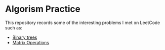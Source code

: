 # Algorism Practice
This repository records some of the interesting problems I met on LeetCode
such as:
- [Binary trees](https://github.com/HaozheTian/Algorism_Practice/tree/main/BinaryTree)
- [Matrix Operations](https://github.com/HaozheTian/Algorism_Practice/tree/main/MatrixOperations)
